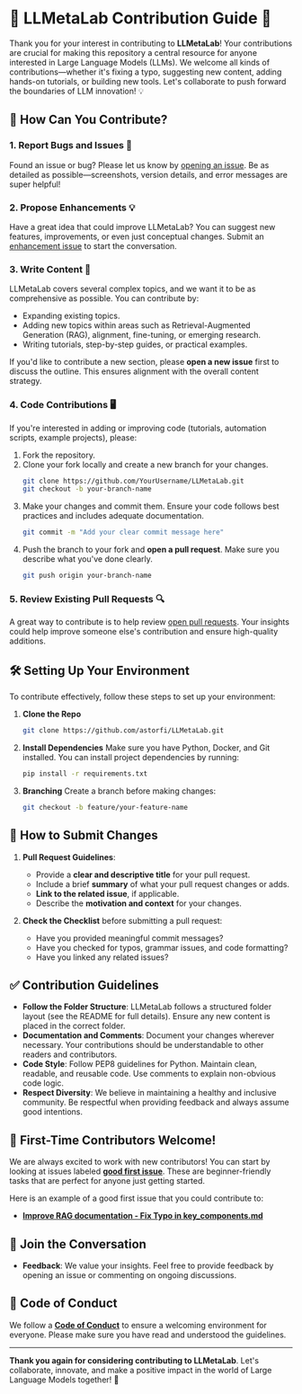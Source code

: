 # 🚀 **LLMetaLab Contribution Guide** 🤝

Thank you for your interest in contributing to **LLMetaLab**! Your contributions are crucial for making this repository a central resource for anyone interested in Large Language Models (LLMs). We welcome all kinds of contributions—whether it's fixing a typo, suggesting new content, adding hands-on tutorials, or building new tools. Let's collaborate to push forward the boundaries of LLM innovation! 💡

## 🌟 **How Can You Contribute?**

### 1. **Report Bugs and Issues** 🐛
Found an issue or bug? Please let us know by [opening an issue](https://github.com/astorfi/LLMetaLab/issues). Be as detailed as possible—screenshots, version details, and error messages are super helpful!

### 2. **Propose Enhancements** 💡
Have a great idea that could improve LLMetaLab? You can suggest new features, improvements, or even just conceptual changes. Submit an [enhancement issue](https://github.com/astorfi/LLMetaLab/issues) to start the conversation.

### 3. **Write Content** 📄
LLMetaLab covers several complex topics, and we want it to be as comprehensive as possible. You can contribute by:

- Expanding existing topics.
- Adding new topics within areas such as Retrieval-Augmented Generation (RAG), alignment, fine-tuning, or emerging research.
- Writing tutorials, step-by-step guides, or practical examples.

If you'd like to contribute a new section, please **open a new issue** first to discuss the outline. This ensures alignment with the overall content strategy.

### 4. **Code Contributions** 🖥️
If you're interested in adding or improving code (tutorials, automation scripts, example projects), please:

1. Fork the repository.
2. Clone your fork locally and create a new branch for your changes.
   ```bash
   git clone https://github.com/YourUsername/LLMetaLab.git
   git checkout -b your-branch-name
   ```
3. Make your changes and commit them. Ensure your code follows best practices and includes adequate documentation.
   ```bash
   git commit -m "Add your clear commit message here"
   ```
4. Push the branch to your fork and **open a pull request**. Make sure you describe what you've done clearly.
   ```bash
   git push origin your-branch-name
   ```

### 5. **Review Existing Pull Requests** 🔍
A great way to contribute is to help review [open pull requests](https://github.com/astorfi/LLMetaLab/pulls). Your insights could help improve someone else's contribution and ensure high-quality additions.

## 🛠️ **Setting Up Your Environment**
To contribute effectively, follow these steps to set up your environment:

1. **Clone the Repo**
   ```bash
   git clone https://github.com/astorfi/LLMetaLab.git
   ```
2. **Install Dependencies**
   Make sure you have Python, Docker, and Git installed. You can install project dependencies by running:
   ```bash
   pip install -r requirements.txt
   ```
3. **Branching**
   Create a branch before making changes:
   ```bash
   git checkout -b feature/your-feature-name
   ```

## 🔄 **How to Submit Changes**
1. **Pull Request Guidelines**:
   - Provide a **clear and descriptive title** for your pull request.
   - Include a brief **summary** of what your pull request changes or adds.
   - **Link to the related issue**, if applicable.
   - Describe the **motivation and context** for your changes.

2. **Check the Checklist** before submitting a pull request:
   - Have you provided meaningful commit messages?
   - Have you checked for typos, grammar issues, and code formatting?
   - Have you linked any related issues?

## ✅ **Contribution Guidelines**
- **Follow the Folder Structure**: LLMetaLab follows a structured folder layout (see the README for full details). Ensure any new content is placed in the correct folder.
- **Documentation and Comments**: Document your changes wherever necessary. Your contributions should be understandable to other readers and contributors.
- **Code Style**: Follow PEP8 guidelines for Python. Maintain clean, readable, and reusable code. Use comments to explain non-obvious code logic.
- **Respect Diversity**: We believe in maintaining a healthy and inclusive community. Be respectful when providing feedback and always assume good intentions.

## 🙌 **First-Time Contributors Welcome!**
We are always excited to work with new contributors! You can start by looking at issues labeled [**good first issue**](https://github.com/astorfi/LLMetaLab/labels/good%20first%20issue). These are beginner-friendly tasks that are perfect for anyone just getting started.

Here is an example of a good first issue that you could contribute to:

- [**Improve RAG documentation - Fix Typo in key_components.md**](https://github.com/astorfi/LLMetaLab/issues/1)

## 📢 **Join the Conversation**
- **Feedback**: We value your insights. Feel free to provide feedback by opening an issue or commenting on ongoing discussions.

## 💌 **Code of Conduct**
We follow a [**Code of Conduct**](CODE_OF_CONDUCT.md) to ensure a welcoming environment for everyone. Please make sure you have read and understood the guidelines.

---

**Thank you again for considering contributing to LLMetaLab**. Let's collaborate, innovate, and make a positive impact in the world of Large Language Models together! 🌟



